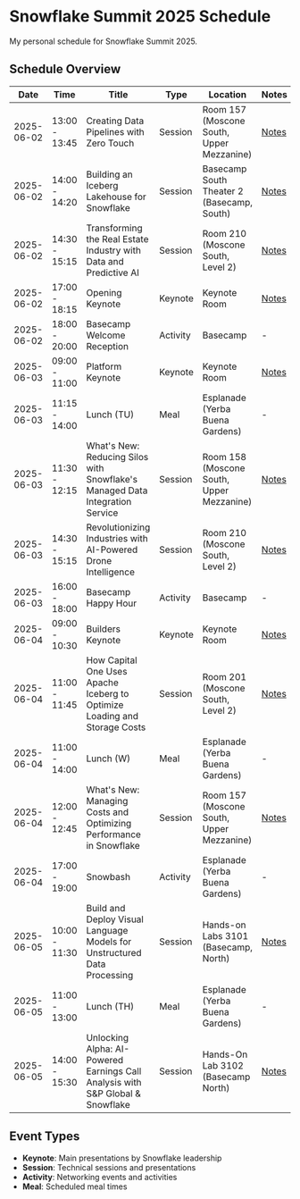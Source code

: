 # Snowflake Summit 2025 Schedule

My personal schedule for Snowflake Summit 2025.

## Schedule Overview

| Date       | Time          | Title                                                                          | Type     | Location                                   | Notes                                                    |
|------------|---------------|--------------------------------------------------------------------------------|----------|--------------------------------------------|----------------------------------------------------------|
| 2025-06-02 | 13:00 - 13:45 | Creating Data Pipelines with Zero Touch                                        | Session  | Room 157 (Moscone South, Upper Mezzanine)  | [Notes](sessions/DE227-zero-touch-data-sources.md)       |
| 2025-06-02 | 14:00 - 14:20 | Building an Iceberg Lakehouse for Snowflake                                    | Session  | Basecamp South Theater 2 (Basecamp, South) | [Notes](sessions/AR204-iceberg-lakehouse.md)             |
| 2025-06-02 | 14:30 - 15:15 | Transforming the Real Estate Industry with Data and Predictive AI              | Session  | Room 210 (Moscone South, Level 2)          | [Notes](sessions/AD231-real-estate-predictive-ai.md)     |
| 2025-06-02 | 17:00 - 18:15 | Opening Keynote                                                                | Keynote  | Keynote Room                               | [Notes](keynotes/K1-opening-keynote.md)                  |
| 2025-06-02 | 18:00 - 20:00 | Basecamp Welcome Reception                                                     | Activity | Basecamp                                   | -                                                        |
| 2025-06-03 | 09:00 - 11:00 | Platform Keynote                                                               | Keynote  | Keynote Room                               | [Notes](keynotes/K2-platform-keynote.md)                 |
| 2025-06-03 | 11:15 - 14:00 | Lunch (TU)                                                                     | Meal     | Esplanade (Yerba Buena Gardens)            | -                                                        |
| 2025-06-03 | 11:30 - 12:15 | What's New: Reducing Silos with Snowflake's Managed Data Integration Service   | Session  | Room 158 (Moscone South, Upper Mezzanine)  | [Notes](sessions/WN212B-managed-data-integration.md)     |
| 2025-06-03 | 14:30 - 15:15 | Revolutionizing Industries with AI-Powered Drone Intelligence                  | Session  | Room 210 (Moscone South, Level 2)          | [Notes](sessions/IN202-ai-powered-drone-intelligence.md) |
| 2025-06-03 | 16:00 - 18:00 | Basecamp Happy Hour                                                            | Activity | Basecamp                                   | -                                                        |
| 2025-06-04 | 09:00 - 10:30 | Builders Keynote                                                               | Keynote  | Keynote Room                               | [Notes](keynotes/K3-builders-keynote.md)                 |
| 2025-06-04 | 11:00 - 11:45 | How Capital One Uses Apache Iceberg to Optimize Loading and Storage Costs      | Session  | Room 201 (Moscone South, Level 2)          | [Notes](sessions/AR213-capital-one-iceberg.md)           |
| 2025-06-04 | 11:00 - 14:00 | Lunch (W)                                                                      | Meal     | Esplanade (Yerba Buena Gardens)            | -                                                        |
| 2025-06-04 | 12:00 - 12:45 | What's New: Managing Costs and Optimizing Performance in Snowflake             | Session  | Room 157 (Moscone South, Upper Mezzanine)  | [Notes](sessions/WN210B-costs-performance.md)            |
| 2025-06-04 | 17:00 - 19:00 | Snowbash                                                                       | Activity | Esplanade (Yerba Buena Gardens)            | -                                                        |
| 2025-06-05 | 10:00 - 11:30 | Build and Deploy Visual Language Models for Unstructured Data Processing       | Session  | Hands-on Labs 3101 (Basecamp, North)       | [Notes](sessions/AI301-visual-language-models.md)        |
| 2025-06-05 | 11:00 - 13:00 | Lunch (TH)                                                                     | Meal     | Esplanade (Yerba Buena Gardens)            | -                                                        |
| 2025-06-05 | 14:00 - 15:30 | Unlocking Alpha: AI-Powered Earnings Call Analysis with S&P Global & Snowflake | Session  | Hands-On Lab 3102 (Basecamp North)         | [Notes](sessions/AI250-earnings-call-analysis.md)        |

## Event Types

- **Keynote**: Main presentations by Snowflake leadership
- **Session**: Technical sessions and presentations
- **Activity**: Networking events and activities
- **Meal**: Scheduled meal times

